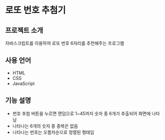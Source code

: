 # 로또 번호 추첨기

## 프로젝트 소개
자바스크립트를 이용하여 로또 번호 6자리를 추천해주는 프로그램

## 사용 언어
- HTML
- CSS
- JavaScript

## 기능 설명
- 번호 추첨 버튼을 누르면 랜덤으로 1~45까지 숫자 중 6개가 추출되어 화면에 나타남
- 나타나는 6개의 숫자 중 중복은 없음
- 나타나는 번호는 오름차순으로 정렬된 형태임